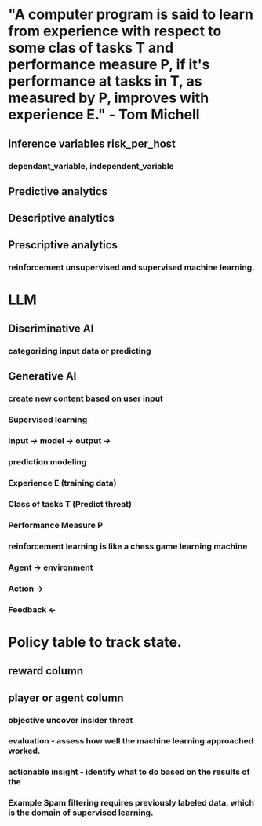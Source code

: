 # "A computer program is said to learn from experience with respect to some clas of tasks T and performance measure P, if it's performance at tasks in T, as measured by P, improves with experience E." - Tom Michell
## inference variables risk_per_host
### dependant_variable, independent_variable
## Predictive analytics
## Descriptive analytics 
## Prescriptive analytics 
### reinforcement unsupervised and supervised machine learning.
# LLM
## Discriminative AI 
### categorizing input data or predicting 
## Generative AI 
### create new content based on user input
### Supervised learning
### input -> model -> output -> 
### prediction modeling
### Experience E (training data)
### Class of tasks T (Predict threat)
### Performance Measure P
### reinforcement learning is like a chess game learning machine
### Agent -> environment 
### Action -> 
### Feedback <-
# Policy table to track state. 
## reward column 
## player or agent column
### objective uncover insider threat
### evaluation - assess how well the machine learning approached worked. 
### actionable insight - identify what to do based on the results of the

### Example  Spam filtering requires previously labeled data, which is the domain of supervised learning.